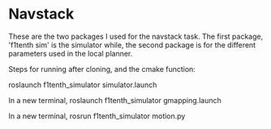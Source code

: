 # Navstack
These are the two packages I used for the navstack task. The first package, 'f1tenth sim' is the simulator while, the second package is for the different parameters used in the local planner.


Steps for running after cloning, and the cmake function:

roslaunch f1tenth_simulator simulator.launch 

In a new terminal,
roslaunch f1tenth_simulator gmapping.launch 

In a new terminal,
rosrun f1tenth_simulator motion.py
